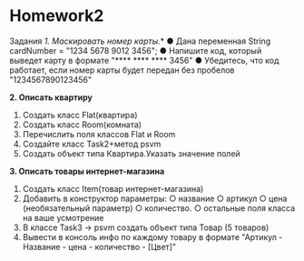 # Homework2
Задания
**1*. Маскировать номер карты.**
● Дана переменная String cardNumber = "1234 5678 9012 3456";
● Напишите код, который выведет карту в формате "**** **** **** 3456"
● Убедитесь, что код работает, если номер карты будет передан без
пробелов "1234567890123456"

**2. Описать квартиру**
1. Создать класс Flat(квартира)
2. Создать класс Room(комната)
3. Перечислить поля классов Flat и Room
4. Создайте класс Task2+метод psvm
5. Создать объект типа Квартира.Указать значение полей

**3. Описать товары интернет-магазина**
1. Создать класс Item(товар интернет-магазина)
2. Добавить в конструктор параметры:
○ название
○ артикул
○ цена (необязательный параметр)
○ количество.
○ остальные поля класса на ваше усмотрение
3. В классе Task3 -> psvm создать объект типа Товар (5 товаров)
4. Вывести в консоль инфо по каждому товару в формате "Артикул - Название - цена - количество - [Цвет]"
